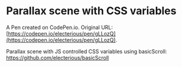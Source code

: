 # Parallax scene with CSS variables

A Pen created on CodePen.io. Original URL: [https://codepen.io/electerious/pen/gLLozQ](https://codepen.io/electerious/pen/gLLozQ).

Parallax scene with JS controlled CSS variables using basicScroll: https://github.com/electerious/basicScroll
